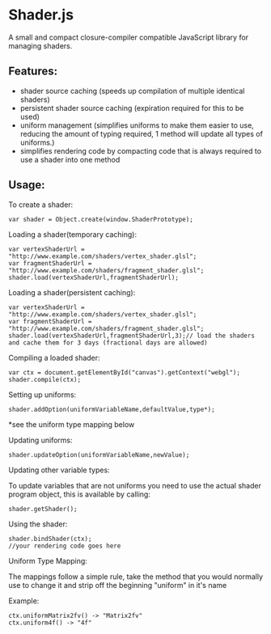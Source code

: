 Shader.js
=========

A small and compact closure-compiler compatible JavaScript library for managing shaders.

Features:
---------

 - shader source caching (speeds up compilation of multiple identical shaders)
 - persistent shader source caching (expiration required for this to be used)
 - uniform management (simplifies uniforms to make them easier to use, reducing the amount of typing required, 1 method will update all types of uniforms.)
 - simplifies rendering code by compacting code that is always required to use a shader into one method

Usage:
------

To create a shader:

    var shader = Object.create(window.ShaderPrototype);

Loading a shader(temporary caching):

    var vertexShaderUrl = "http://www.example.com/shaders/vertex_shader.glsl";
    var fragmentShaderUrl = "http://www.example.com/shaders/fragment_shader.glsl";
    shader.load(vertexShaderUrl,fragmentShaderUrl);

Loading a shader(persistent caching):

    var vertexShaderUrl = "http://www.example.com/shaders/vertex_shader.glsl";
    var fragmentShaderUrl = "http://www.example.com/shaders/fragment_shader.glsl";
    shader.load(vertexShaderUrl,fragmentShaderUrl,3);// load the shaders and cache them for 3 days (fractional days are allowed)

Compiling a loaded shader:

    var ctx = document.getElementById("canvas").getContext("webgl");	
    shader.compile(ctx);

Setting up uniforms:

    shader.addOption(uniformVariableName,defaultValue,type*);

  *see the uniform type mapping below

Updating uniforms:

    shader.updateOption(uniformVariableName,newValue);

Updating other variable types:

  To update variables that are not uniforms you need to use the actual shader program object, this is available by calling:

    shader.getShader();

Using the shader:

    shader.bindShader(ctx);
    //your rendering code goes here

Uniform Type Mapping:

  The mappings follow a simple rule, take the method that you would normally use to change it and strip off the beginning "uniform" in it's name

  Example:

    ctx.uniformMatrix2fv() -> "Matrix2fv"
    ctx.uniform4f() -> "4f"
